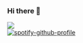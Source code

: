 ### Hi there 👋

![](https://komarev.com/ghpvc/?username=gurleyryan&style=for-the-badge&color=86CBDA) </br>
[![spotify-github-profile](https://spotify-github-profile.vercel.app/api/view?uid=22344cjhnouf33v54tjcbhbvi&cover_image=true&theme=default&show_offline=false&background_color=121212&interchange=true&bar_color=86CBDA&bar_color_cover=true)](https://spotify-github-profile.vercel.app/api/view?uid=22344cjhnouf33v54tjcbhbvi&redirect=true)

<!--
**gurleyryan/gurleyryan** is a ✨ _special_ ✨ repository because its `README.md` (this file) appears on your GitHub profile.

Here are some ideas to get you started:

- 🔭 I’m currently working on ...
- 🌱 I’m currently learning ...
- 👯 I’m looking to collaborate on ...
- 🤔 I’m looking for help with ...
- 💬 Ask me about ...
- 📫 How to reach me: ...
- 😄 Pronouns: ...
- ⚡ Fun fact: ...
-->
